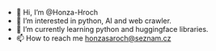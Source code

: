 - 👋 Hi, I’m @Honza-Hroch
- 👀 I’m interested in python, AI and web crawler.
- 🌱 I’m currently learning python and huggingface libraries.
- 📫 How to reach me honzasaroch@seznam.cz

<!---
Honza-Hroch/Honza-Hroch is a ✨ special ✨ repository because its `README.md` (this file) appears on your GitHub profile.
You can click the Preview link to take a look at your changes.
--->
